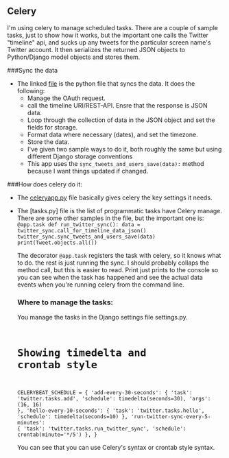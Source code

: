 ## Celery
I'm using celery to manage scheduled tasks.  There are a couple of sample tasks, just to show how it works,
but the important one calls the Twitter "timeline" api, and sucks up any tweets for the particular
screen name's Twitter account.  It then serializes the returned JSON objects to Python/Django model objects
and stores them.

###Sync the data
- The linked [file](https://github.com/mckerrj/TwitterApp/blob/master/twitter/twitter_sync.py) is the python
  file that syncs the data.  It does the following:
  - Manage the OAuth request.
  - call the timeline URI/REST-API.  Ensre that the response is JSON data.
  - Loop through the collection of data in the JSON object and set the fields for storage.
  - Format data where necessary (dates), and set the timezone.
  - Store the data.
  - I've given two sample ways to do it, both roughly the same but using different Django storage conventions
  - This app uses the <code>sync_tweets_and_users_save(data):</code> method because I want things updated if changed.

###How does celery do it:
- The [celeryapp.py](https://github.com/mckerrj/TwitterApp/blob/master/twitterapp/celeryapp.py) file
  basically gives celery the key settings it needs.

- The [tasks.py] file is the list of programmatic tasks have Celery manage. There are some other samples
  in the file, but the important one is:
  <code>
  @app.task
  def run_twitter_sync():
      data = twitter_sync.call_for_timeline_data_json()
      twitter_sync.sync_tweets_and_users_save(data)
      print(Tweet.objects.all())
  </code>

  The decorator <code>@app.task</code> registers the task with celery, so it knows what to do. the rest
  is just running the sync.  I should probably collaps the method call, but this is easier to read.
  Print just prints to the console so you can see when the task has happened and see the actual data
  events when you're running celery from the command line.

  ### Where to manage the tasks:
  You manage the tasks in the Django settings file settings.py.
  <code>
  # Showing timedelta and crontab style
    CELERYBEAT_SCHEDULE = {
        'add-every-30-seconds': {
            'task': 'twitter.tasks.add',
            'schedule': timedelta(seconds=30),
            'args': (16, 16)
        },
        'hello-every-10-seconds': {
            'task': 'twitter.tasks.hello',
            'schedule': timedelta(seconds=10)
        },
        'run-twitter-sync-every-5-minutes': {
            'task': 'twitter.tasks.run_twitter_sync',
            'schedule': crontab(minute='*/5')
        },
    }
  </code>

  You can see that you can use Celery's syntax or crontab style syntax.